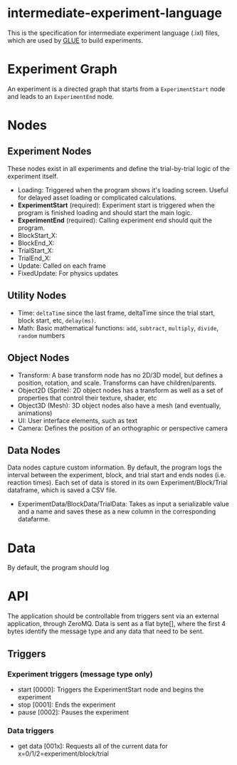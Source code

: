 # intermediate-experiment-language

This is the specification for intermediate experiment language (.ixl) files, which are used by [GLUE](https://github.com/VirtualBrainLab/Glue) to build experiments.

# Experiment Graph

An experiment is a directed graph that starts from a `ExperimentStart` node and leads to an `ExperimentEnd` node. 

# Nodes

## Experiment Nodes

These nodes exist in all experiments and define the trial-by-trial logic of the experiment itself.

- Loading: Triggered when the program shows it's loading screen. Useful for delayed asset loading or complicated calculations.
- **ExperimentStart** (required): Experiment start is triggered when the program is finished loading and should start the main logic.
- **ExperimentEnd** (required): Calling experiment end should quit the program.
- BlockStart_X:
- BlockEnd_X:
- TrialStart_X:
- TrialEnd_X:
- Update: Called on each frame
- FixedUpdate: For physics updates

## Utility Nodes

- Time: `deltaTime` since the last frame, deltaTime since the trial start, block start, etc, `delay(ms)`.
- Math: Basic mathematical functions: `add`, `subtract`, `multiply`, `divide`, `random` numbers

## Object Nodes

- Transform: A base transform node has no 2D/3D model, but defines a position, rotation, and scale. Transforms can have children/parents.
- Object2D (Sprite): 2D object nodes has a transform as well as a set of properties that control their texture, shader, etc
- Object3D (Mesh): 3D object nodes also have a mesh (and eventually, animations)
- UI: User interface elements, such as text
- Camera: Defines the position of an orthographic or perspective camera

## Data Nodes

Data nodes capture custom information. By default, the program logs the interval between the experiment, block, and trial start and ends nodes (i.e. reaction times). Each set of data is stored in its own Experiment/Block/Trial dataframe, which is saved a CSV file. 

- ExperimentData/BlockData/TrialData: Takes as input a serializable value and a name and saves these as a new column in the corresponding datafarme.

# Data

By default, the program should log 

# API

The application should be controllable from triggers sent via an external application, through ZeroMQ. Data is sent as a flat byte[], where the first 4 bytes identify the message type and any data that need to be sent. 

## Triggers

### Experiment triggers (message type only)
- start [0000]: Triggers the ExperimentStart node and begins the experiment
- stop [0001]: Ends the experiment
- pause [0002]: Pauses the experiment

### Data triggers

- get data [001x]: Requests all of the current data for x=0/1/2=experiment/block/trial
